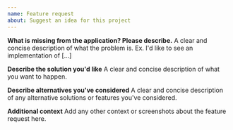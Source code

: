 ```yaml
---
name: Feature request
about: Suggest an idea for this project
---
```


<!--
NOTICE: Please use the bug report only for reporting bugs on the application itself.

For general questions around Apex use the existing channels:

Salesforce Stackexchange
https://salesforce.stackexchange.com/

Salesforce Developer Forums
https://developer.salesforce.com/forums

Trailblazer Community
https://success.salesforce.com/
-->

**What is missing from the application? Please describe.**
A clear and concise description of what the problem is. Ex. I'd like to see an implementation of [...]

**Describe the solution you'd like**
A clear and concise description of what you want to happen.

**Describe alternatives you've considered**
A clear and concise description of any alternative solutions or features you've considered.

**Additional context**
Add any other context or screenshots about the feature request here.
